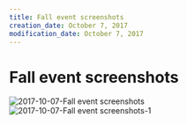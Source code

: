 ```yaml
---
title: Fall event screenshots
creation_date: October 7, 2017
modification_date: October 7, 2017
---
```


# Fall event screenshots

![2017-10-07-Fall event screenshots](images/2017-10-07-Fall%20event%20screenshots.jpg)
![2017-10-07-Fall event screenshots-1](images/2017-10-07-Fall%20event%20screenshots-1.jpg)

